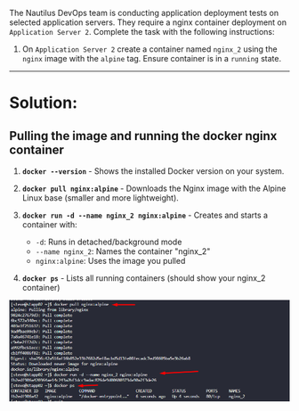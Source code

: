 The Nautilus DevOps team is conducting application deployment tests on selected application servers. They require a nginx container deployment on `Application Server 2`. Complete the task with the following instructions:

1. On `Application Server 2` create a container named `nginx_2` using the `nginx` image with the `alpine` tag. Ensure container is in a `running` state.

---

# Solution: 

## Pulling the image and running the docker nginx container 

1. **`docker --version`** - Shows the installed Docker version on your system.
2. **`docker pull nginx:alpine`** - Downloads the Nginx image with the Alpine Linux base (smaller and more lightweight).
3. **`docker run -d --name nginx_2 nginx:alpine`** - Creates and starts a container with:

    - `-d`: Runs in detached/background mode
    - `--name nginx_2`: Names the container "nginx\_2"
    - `nginx:alpine`: Uses the image you pulled
4. **`docker ps`** - Lists all running containers (should show your nginx\_2 container)

![alt text](image.png)
